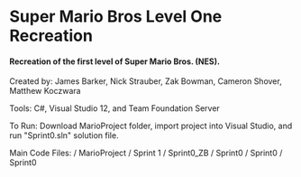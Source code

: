 Super Mario Bros Level One Recreation 
========================

<h4>Recreation of the first level of Super Mario Bros. (NES).</h4>


Created by: James Barker, Nick Strauber, Zak Bowman, Cameron Shover, Matthew Koczwara

Tools: C#, Visual Studio 12, and Team Foundation Server 



To Run: Download MarioProject folder, import project into Visual Studio, and run "Sprint0.sln" solution file.

Main Code Files: / MarioProject / Sprint 1 / Sprint0_ZB / Sprint0 / Sprint0 / Sprint0 
